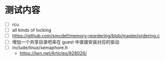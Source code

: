 # 测试内容

- [ ] rcu
- [ ] all kinds of locking
- [ ] https://github.com/smcdef/memory-reordering/blob/master/ordering.c
- [ ] 增加一个共享目录吧来在 guest 中直接安装对应的驱动
- [ ] include/linux/semaphore.h
  - https://lwn.net/Articles/928026/
